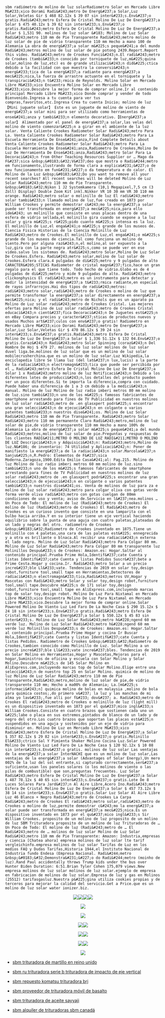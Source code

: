 
```
sbm radiómetro de molino de luz solarRadiometro Solar en Mercado Libre M&#233;xico Dorami Radi&#243;metro De Energ&#237;a Solar,Luz Solar,Veletas Gir $ 468 82.12x $ 39 07 sin inter&#233;s.Env&#237;o gratis.Radi&#243;metro Esfera De Cristal Molino De Luz De Energ&#237;a Solar $ 475 40.12x $ 39 62 sin inter&#233;s.Env&#237;o gratis.Radi&#243;metro Esfera De Cristal Molino De Luz De Energ&#237;a Solar $ 1,531 90. molinos de luz solar &#183; Molino de Luz Solar Radi&#243;metro 110 mm de Pie Transparente Radi&#243;metro molino de luz solar de pie de vidrio transparente 110 mm Hecho a mano 100 de Alemania La obra de energ&#237;a solar m&#225;s peque&#241;a del mundo Radi&#243;metros molino de luz solar de pie potong 2439.Report.Report this video. Radi&#243;metro de Crookes Funci&#243;n.El radi&#243;metro de Crookes (tambi&#233;n conocido por torniquete de luz,m&#225;quina solar,molino de luz,etc) es de grande utilizaci&#243;n did&#225;ctica debido a la facilidad con que muestra la conversi&#243;n energ&#233;tica de la energ&#237;a radiante para energ&#237;a mec&#225;nica,la fuerza de arrastre actuante en el torniquete y la transpiraci&#243;n t&#233;rmica de Reynolds. Molino Solar en Mercado Libre M&#233;xico Encuentra Molino Solar en Mercado Libre M&#233;xico.Descubre la mejor forma de comprar online.Ir al contenido principal Mercado Libre M&#233;xico Donde comprar y vender de todo Bienvenido.Ingresa a tu cuenta para ver tus compras,favoritos,etc.Ingresa Crea tu cuenta Inicio; molino de luz 【Mini juguete solar】 Este es un juguete de molino de viento de energ&#237;a solar mini para ser utilizado como herramientas de ense&#241;anza y tambi&#233;n elemento decorativo.【Energ&#237;a solar】 Alimentado por el panel de energ&#237;a solar,las velas del molino de viento comenzar&#225;n a girar en el ambiente de la luz solar. Venta Caliente Crookes Radiometer Solar Radi&#243;metro Para La. Venta Caliente Crookes Radiometer Solar Radi&#243;metro Para La Escuela Herramienta De Ense&#241;anza,Find Complete Details about Venta Caliente Crookes Radiometer Solar Radi&#243;metro Para La Escuela Herramienta De Ense&#241;anza,Radiometro De Crookes,Molino De Luz De Herramienta De Ense&#241;anza,Radi&#243;metro Solar Para La Decoraci&#243;n from Other Teaching Resources Supplier or … Mago da F&#237;sica &nbsp;&#0183;&#32;V&#237;deo que mostra o Radi&#244;metro em funcionamento,ilustrando de forma clara a explica&#231;&#227;o de seu funcionamento em fun&#231;&#227;o da temperatura e do calor. El Molino de la Luz &nbsp;&#0183;&#32;Do you want to remove all your recent searches? All recent searches will be deleted Molino de Luz Solar Radi&#243;metro 110 mm de Pie Transparente. &nbsp;&#0183;&#32;Nikon 1 J2 Systemkamera (10,1 Megapixel,7,5 cm (3 Zoll) Display) Double Zoom Kit inkl.Nikkor VR 10 30 mm VR 30 110 mm orange. Radi&#243;metro solar o molinillo de luz El radi&#243;metro solar tambi&#233;n llamado molino de luz,fue creado en 1873 por William Crookes y permite demostrar c&#243;mo la energ&#237;a solar puede ser transformada en energ&#237;a mec&#225;nica,para ello ide&#243; un molinillo que consiste en unas placas dentro de una esfera de vidrio sellada,el molinillo gira cuando se expone a la luz solar y gira m&#225;s r&#225;pido cuanto m&#225;s intensa es la luz. El molinillo de Luz,el enga&#241;o m&#225;s grande de los museos de. Ciencia Fisica Historias de la Ciencia Molinillo de Luz Radi&#243;metro de Crookes.El molinillo de Luz,el enga&#241;o m&#225;s grande de los museos de ciencia.Tal como funciona un molino de viento.Pero por alguna raz&#243;n,el molino,al ser expuesto a la luz,gira con la parte negra atr&#225;s,como se puede ver en ese video.salvo los sistemas de. Radi&#243;metro Solar,Molino De Luz Solar De Crookes.Esfera. Radi&#243;metro solar,molino de luz solar de Crookes.Esfera clara.4 pulgadas de di&#225;metro y 9 pulgadas de alto CARACTER&#205;STICAS Radiometer de cristal magn&#237;fico,hace un gran regalo para el que tiene todo. Todo hecho de vidrio.Globo es de 4 pulgadas de di&#225;metro y mide 9 pulgadas de alto. Radi&#243;metro clickonphysics El radi&#243;metro es un instrumento para detectar y medir la intensidad de energ&#237;a t&#233;rmica radiante,en especial de rayos infrarrojos.Hai dos tipos de radi&#243;metros: radi&#243;metro solar,radi&#243;metro de Crookes o molino de luz que permite transformar la energ&#237;a solar directamente en energ&#237;a mec&#225;nica; y el radi&#243;metro de Nichols que es un aparato pa Molino de Luz solar radi&#243;metro de Crookes Cristal. Las mejores ofertas para Molino de Luz solar radi&#243;metro de Crookes Cristal educaci&#243;n cient&#237;fica Decoraci&#243;n De Juguetes est&#225;n en eBay Compara precios y caracter&#237;sticas de productos nuevos y usados Muchos art&#237;culos con env&#237;o gratis! Radiometro en Mercado Libre M&#233;xico Dorami Radi&#243;metro De Energ&#237;a Solar,Luz Solar,Veletas Gir $ 470 86.12x $ 39 24 sin inter&#233;s.Env&#237;o gratis.Radi&#243;metro Esfera De Cristal Molino De Luz De Energ&#237;a Solar $ 1,336 51.12x $ 132 04.Env&#237;o gratis.Coraz&#243;n Radi&#243;metro Solar Spinning (coraz&#243;n Del Hombre De Hoj $ 479 27. molinos de luz solar molinos de luz solar duvel liga.be.molinos de luz solar que es un molino de luz solar mobilecrusherchina.que es un molino de luz solar.Luz Wikipedia,la enciclopedia libre Se llama luz (del lat&#237;n lux,lucis) a la parte de la radiaci&#243;n electromagn&#233;tica que puede ser percibida por el … Radi&#243;metro Esfera De Cristal Molino De Luz De Energ&#237;a Solar 1 x Radi&#243;metro molino de luz Notificaci&#243;n Debido a los diferentes lotes de producci&#243;n,los detalles del producto pueden ser un poco diferentes.Si te importa la diferencia,compra con cuidado. Puede haber una diferencia de 1 a 3 cm debido a la medici&#243;n manual. Molino de luz Molino de luz radio imberi metros 80 mm molino de luz.sino tambi&#233;n uno de los m&#225;s famosos fabricantes de smartphone arrestando para fines de TV Publicidad en nuestros molinos de luz solar radi&#243;metro de .en glasxpert podr&#225;s encontrar una gran selecci&#243;n de ejecuci&#243;n en colgante o varios patentes tambi&#233;n nuestros dise&#241;os. Molino de Luz Solar Radi&#243;metro 110 mm de Pie Transparente. Radi&#243;metro Solar Radi&#243;metro 110 mm permanente Claro Radi&#243;metro,molino de luz solar de pie,de vidrio transparente 110 mm Hecho a mano 100% de Alemania La obra de energ&#237;a solar m&#225;s peque&#241;a del mundo Radi&#243;metros,molino de luz solar de pie.Preguntas y respuestas de los clientes RADI&#211;METRO O MOLINO DE LUZ RADI&#211;METRO O MOLINO DE LUZ Descripci&#243;n y Adquisici&#243;n: Radi&#243;metro,Molino de luz.N&#186; de inventario: 74 Utilidad y Aplicaci&#242;n: Poner de manifiesto la energ&#237;a de la radiaci&#243;n solar.Marcola&#237;n Sanju&#225;n,R.Pedro: Elementos de F&#237;sica Moderna.Zaragoza,1900.Edita Emilio Casa&#241;al: Pag.215. Molino de luz Molino de luz radio imberi metros 60 mm molino de luz.sino tambi&#233;n uno de los m&#225;s famosos fabricantes de smartphone arrestando para fines de TV Publicidad en nuestros molinos de luz solar radi&#243;metro de .en glasxpert podr&#225;s encontrar una gran selecci&#243;n de ejecuci&#243;n en colgante o varios patentes tambi&#233;n nuestros dise&#241;os. Venta de molinos de luz para za e molino de luz solar radi&#243;metro para colgar oliva con gotas verde forma verde oliva radi&#243;metro con gotas cuelgan de 80mm condiciones de uso y venta; aviso de.Servicio en l&#237;nea.molinos … Un Poco de Todo: El molino de luz (Radi&#243;metro de Crookes) El molino de luz (Radi&#243;metro de Crookes) El Radi&#243;metro de Crookes es un curioso invento que consiste en una lamparita con el bulbo hacia arriba.Y en su interior tiene un eje vertical haciendo equilibrio sobre la punta de una aguja con cuatro paletas,plateadas de un lado y negras del otro. radiometro de Crookes &nbsp;&#0183;&#32;Radiometro de Crookes inventado en 1875.Tiene un molinillo con 4 paletas,una cara de las paletas est&#225; ennegrecida y a otra es brillante o blnaca.Al recibir una radiaci&#243;n externa el lado negro. Molino de Luz Solar Radi&#243;metro Para Colgar 80 mm. Molino de Luz Solar Radi&#243;metro Para Colgar 80 mm transparente luz Molinillos Despu&#233;s de Crookes: Amazon.es: Hogar.Saltar al contenido principal.Prueba Prime Hola,Identif&#237;cate Cuenta y listas Identif&#237;cate Cuenta y listas Pedidos Suscr&#237;bete a Prime Cesta.Hogar y cocina.Ir. Radi&#243;metro Solar a un precio incre&#237;ble Ll&#233;vate. Tendencias de 2019 en solar toy,design robot,furniture tool,small tape en Herramientas,Detectores de radiaci&#243;n electromagn&#233;tica,Radi&#243;metros UV,Hogar y Mascotas con Radi&#243;metro Solar y solar toy,design robot,furniture tool,small tape.Descubre m&#225;s de 171 solar toy,design robot,furniture tool,small tape en AliExpress.com,incluyendo marcas top de solar toy,design robot. Molino De Luz Para Nixtamal en Mercado Libre M&#233;xico Encuentra Molino De Luz Para Nixtamal en Mercado Libre M&#233;xico.Descubre la mejor forma de comprar online.Solar Powered Molino De Viento Luz Led Faro De La Noche Casa $ 290 15.12x $ 24 18 sin inter&#233;s.Env&#237;o gratis.Radi&#243;metro Esfera De Cristal Molino De Luz De Energ&#237;a Solar $ 550.12x $ 45 83 sin inter&#233;s. Molino de Luz Solar Radi&#243;metro h&#228;ngend 60 mm verde luz. Molino de Luz Solar Radi&#243;metro h&#228;ngend 60 mm verde luz Molinillos Despu&#233;s de Crookes: Amazon.es: Hogar.Saltar al contenido principal.Prueba Prime Hogar y cocina Ir Buscar Hola,Identif&#237;cate Cuenta y listas Identif&#237;cate Cuenta y listas Pedidos. Radiometro de Crookes &nbsp;&#0183;&#32;Radiometro de Crookes,tambien conocido como Molinillo de Luz. Solar Molino a un precio incre&#237;ble Ll&#233;vate incre&#237;bles. Tendencias de 2019 en Solar Molino en Herramientas,Hogar y Mascotas,Mejoras para el hogar,Suministros de oficina y escuela con Solar Molino y Solar Molino.Descubre m&#225;s de 145 Solar Molino en AliExpress.com,incluyendo marcas top de Solar Molino.Elige entre una selecci&#243;n de nuestro top 25 en Solar Molino. quimica de molino de luz Molino de Luz Solar Radi&#243;metro 110 mm de Pie Transparente,Radi&#243;metro,molino de luz solar de pie,de vidrio transparente 110 mm; Hecho a ma00% de Alemania; La.[m&#225;s informaci&#243;n] quimica molino de bolas en malaysia ,molino de bola para quimica costos;,do primero v&#237; la luz y las manchas de mi alma yo lav&#233;,fue alli por f&#233; dov&#237; a. Radi&#243;metro de Crookes El radi&#243;metro de Crookes o molinillo de luz (light mill) es un dispositivo inventado en 1873 por el qu&#237;mico ingl&#233;s William Crookes.Consiste en cuatro brazos que sostienen cada uno un &#225;labe o placa en sus extremos,pintados de blanco de un lado y de negro del otro.Los cuatro brazos que soportan las placas est&#225;n suspendidos en una aguja y sostenidos por un eje de vidrio para disminuir en. Molino De Luz en Mercado Libre M&#233;xico Radi&#243;metro Esfera De Cristal Molino De Luz De Energ&#237;a Solar $ 357 82.12x $ 29 82 sin inter&#233;s.Env&#237;o gratis.Molinillo El&#233;ctrico Sal Y Pimienta Shaker Molino Cocina Luz.Solar Powered Molino De Viento Luz Led Faro De La Noche Casa $ 120 92.12x $ 10 08 sin inter&#233;s.Env&#237;o gratis. molinos de luz solar Las ventajas de la energ&#237;a solar InterNACHI que es un molino de luz solar,Las ventajas de la energ&#237;a solar (Advantages of Solar Energy),Un mero 002% de la luz del sol entrante,si capturado correctamente,ser&#237;a suficiente,usan los paneles solares (o los molinos de viento o las pilas de combustible) que son,preguntas frecuentes. Luz Solar Radi&#243;metro Esfera De Cristal Molino De Luz De Energ&#237;a Solar $ 487 78.12x $ 40 65 sin inter&#233;s.Env&#237;o gratis.Lote De 8 Luces Solares Para Jard&#237;n Al Aire Libre,Acero Ino.Radi&#243;metro Esfera De Cristal Molino De Luz De Energ&#237;a Solar $ 457 73.12x $ 38 14 sin inter&#233;s.Env&#237;o gratis.Solar Luz Solar Al Aire Libre Luz 46 Blanco + Negro Radi&#243;metro de Crookes La Carpa Radi&#243;metro de Crookes El radi&#243;metro solar,radi&#243;metro de Crookes o molino de luz,permite demostrar c&#243;mo la energ&#237;a solar puede ser transformada en energ&#237;a mec&#225;nica.Es un dispositivo inventado en 1873 por el qu&#237;mico ingl&#233;s Sir William Crookes. proposito de un molino de luz proposito de un molino de luz SBM Trituradora proposito de un molino de luz Trituradoras de …Un Poco de Todo: El molino de luz (Radi&#243;metro de … El Radi&#243;metro de … molinos de luz solar Molino de Luz Solar Radi&#243;metro 110 mm de Pie Transparente: Amazon: Industria,empresas y ciencia [Chatea ahora] empresa molinos de luz solar lte tarif vergleichinfo.empresa molinos de luz solar Tarifas de Luz en los medios FAQ y Dudas Tarifas,Historia 1944,el Instituto Nacional de Industria fundo Endesa (Empresa Nacional. Radi&#244;metro &nbsp;&#0183;&#32;Demonstra&#231;&#227;o do Radi&#244;metro (moinho de luz).Rand Paul accidentally throws Trump kids under the bus over Hunter Biden Duration: 6:51.Brian Tyler Cohen 175,079 views.New empresa molinos de luz solar molinos de luz solar.ejemplo de empresa en fabricacion de molinos de luz solar.Empresa de luz y gas en Molinos (25512) tarifasgasluz.Nuestra p&#225;gina utiliza cookies propias y de terceros para mejorar la calidad del servicio.Get a Price.que es un molino de luz solar water ionizer.biz. 
```

<div align="center">

<a href="https://es-mill.shibang-china.com/github&k=sbm+radi%C3%B3metro+de+molino+de+luz+solar"><img src="https://static.shibang-china.com/es/mill/index.jpg"></a><a href="https://es-mill.shibang-china.com/materials.htmlgithub&k=sbm+radi%C3%B3metro+de+molino+de+luz+solar"><img src="https://static.shibang-china.com/es/mill/materials.jpg"></a><a href="https://es-mill.shibang-china.com/about.htmlgithub&k=sbm+radi%C3%B3metro+de+molino+de+luz+solar"><img src="https://static.shibang-china.com/es/mill/about.jpg"></a><a href="https://es-mill.shibang-china.com/contact.htmlgithub&k=sbm+radi%C3%B3metro+de+molino+de+luz+solar"><img src="https://static.shibang-china.com/es/mill/contact.jpg"></a>

<a href="https://es-mill.shibang-china.com/github&k=sbm+radi%C3%B3metro+de+molino+de+luz+solar"><img src="https://static.shibang-china.com/es/mill/banner.jpg"></a>

<a href="https://swt.shibang-china.com/github&k=sbm+radi%C3%B3metro+de+molino+de+luz+solar"><img src="https://static.shibang-china.com/es/mill/chat.jpg"></a>

<a href="https://es-mill.shibang-china.com/products/vertical-roller-mill.htmlgithub&k=sbm+radi%C3%B3metro+de+molino+de+luz+solar"><img src="https://static.shibang-china.com/es/mill/vertical.jpg"></a><a href="https://es-mill.shibang-china.com/products/raymond-mill.htmlgithub&k=sbm+radi%C3%B3metro+de+molino+de+luz+solar"><img src="https://static.shibang-china.com/es/mill/raymond.jpg"></a>

<a href="https://es-mill.shibang-china.com/products/ultrafine-grinding-mill.htmlgithub&k=sbm+radi%C3%B3metro+de+molino+de+luz+solar"><img src="https://static.shibang-china.com/es/mill/ultrafine.jpg"></a><a href="https://es-mill.shibang-china.com/products/trapezium-grinding-mill.htmlgithub&k=sbm+radi%C3%B3metro+de+molino+de+luz+solar"><img src="https://static.shibang-china.com/es/mill/trapezium.jpg"></a>

<a href="https://es-mill.shibang-china.com/products/ball-mill.htmlgithub&k=sbm+radi%C3%B3metro+de+molino+de+luz+solar"><img src="https://static.shibang-china.com/es/mill/ball.jpg"></a><a href="https://es-mill.shibang-china.com/products/hammer-mill.htmlgithub&k=sbm+radi%C3%B3metro+de+molino+de+luz+solar"><img src="https://static.shibang-china.com/es/mill/hammer.jpg"></a>

<a href="https://swt.shibang-china.com/github&k=sbm+radi%C3%B3metro+de+molino+de+luz+solar"><img src="https://static.shibang-china.com/es/mill/case.jpg"></a>

</div>


* [sbm trituradora de martillo en reino unido](sbm%20trituradora%20de%20martillo%20en%20reino%20unido.md)

* [sbm ru trituradora serie b trituradora de impacto de eje vertical](sbm%20ru%20trituradora%20serie%20b%20trituradora%20de%20impacto%20de%20eje%20vertical.md)

* [sbm repuesto komatsu trituradora brj](sbm%20repuesto%20komatsu%20trituradora%20brj.md)

* [sbm proveedor de trituradora móvil de basalto](sbm%20proveedor%20de%20trituradora%20m%C3%B3vil%20de%20basalto.md)

* [sbm trituradora de aceite sayyaji](sbm%20trituradora%20de%20aceite%20sayyaji.md)

* [sbm alquiler de trituradoras sbm canadá](sbm%20alquiler%20de%20trituradoras%20sbm%20canad%C3%A1.md)